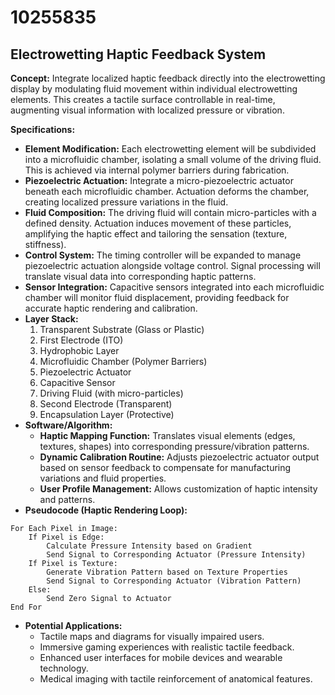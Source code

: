 # 10255835

## Electrowetting Haptic Feedback System

**Concept:** Integrate localized haptic feedback directly into the electrowetting display by modulating fluid movement within individual electrowetting elements. This creates a tactile surface controllable in real-time, augmenting visual information with localized pressure or vibration.

**Specifications:**

*   **Element Modification:** Each electrowetting element will be subdivided into a microfluidic chamber, isolating a small volume of the driving fluid. This is achieved via internal polymer barriers during fabrication.
*   **Piezoelectric Actuation:** Integrate a micro-piezoelectric actuator beneath each microfluidic chamber. Actuation deforms the chamber, creating localized pressure variations in the fluid.
*   **Fluid Composition:** The driving fluid will contain micro-particles with a defined density. Actuation induces movement of these particles, amplifying the haptic effect and tailoring the sensation (texture, stiffness).
*   **Control System:** The timing controller will be expanded to manage piezoelectric actuation alongside voltage control. Signal processing will translate visual data into corresponding haptic patterns.
*   **Sensor Integration:** Capacitive sensors integrated into each microfluidic chamber will monitor fluid displacement, providing feedback for accurate haptic rendering and calibration.
*   **Layer Stack:**
    1.  Transparent Substrate (Glass or Plastic)
    2.  First Electrode (ITO)
    3.  Hydrophobic Layer
    4.  Microfluidic Chamber (Polymer Barriers)
    5.  Piezoelectric Actuator
    6.  Capacitive Sensor
    7.  Driving Fluid (with micro-particles)
    8.  Second Electrode (Transparent)
    9.  Encapsulation Layer (Protective)
*   **Software/Algorithm:**
    *   **Haptic Mapping Function:** Translates visual elements (edges, textures, shapes) into corresponding pressure/vibration patterns.
    *   **Dynamic Calibration Routine:** Adjusts piezoelectric actuator output based on sensor feedback to compensate for manufacturing variations and fluid properties.
    *   **User Profile Management:** Allows customization of haptic intensity and patterns.
*   **Pseudocode (Haptic Rendering Loop):**

```
For Each Pixel in Image:
    If Pixel is Edge:
        Calculate Pressure Intensity based on Gradient
        Send Signal to Corresponding Actuator (Pressure Intensity)
    If Pixel is Texture:
        Generate Vibration Pattern based on Texture Properties
        Send Signal to Corresponding Actuator (Vibration Pattern)
    Else:
        Send Zero Signal to Actuator
End For
```

*   **Potential Applications:**
    *   Tactile maps and diagrams for visually impaired users.
    *   Immersive gaming experiences with realistic tactile feedback.
    *   Enhanced user interfaces for mobile devices and wearable technology.
    *   Medical imaging with tactile reinforcement of anatomical features.